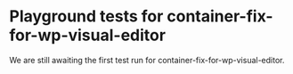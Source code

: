 # Playground tests for container-fix-for-wp-visual-editor
We are still awaiting the first test run for container-fix-for-wp-visual-editor.
